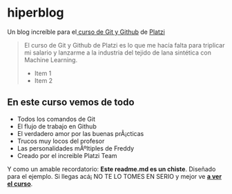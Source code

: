 # hiperblog
Un blog increí­ble para el[ curso de Git y Github](https://platzi.com/cursos/git-github/ " curso de Git y Github") de [Platzi](https://platzi.com/ "Platzi")
> El curso de Git y Github de Platzi es lo que me hacía falta para triplicar mi salario y lanzarme a la industria del tejido de lana sintética con Machine Learning.
> - Item 1
> - Item 2

## En este curso vemos de todo
* Todos los comandos de Git
* El flujo de trabajo en Github
* El verdadero amor por las buenas prÃ¡cticas
* Trucos muy locos del profesor
* Las personalidades mÃºltiples de Freddy
* Creado por el increible Platzi Team

Y como un amable recordatorio: **Este readme.md es un chiste**.  Diseñado para el ejemplo. Si llegas acá¡ NO TE LO TOMES EN SERIO y mejor ve [**a ver el curso**](https://platzi.com/cursos/git-github/ "a ver el curso").